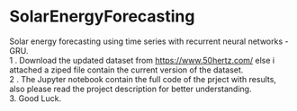 # SolarEnergyForecasting
Solar energy forecasting using time series with recurrent neural networks - GRU. <br>
1 . Download the updated dataset from https://www.50hertz.com/ else i attached a ziped file contain the current version of the dataset. <br>
2 . The Jupyter notebook contain the full code of the prject with results, also please read the project description for better understanding. <br>
3. Good Luck. <br>
